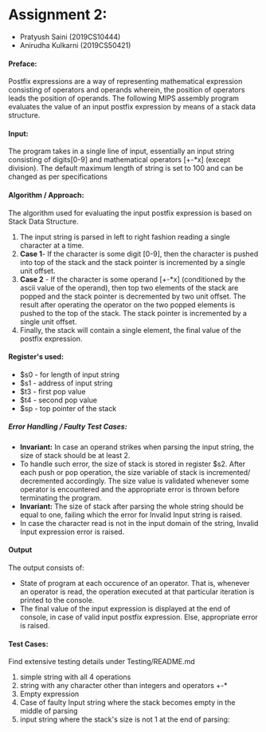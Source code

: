 # Assignment 2:

- Pratyush Saini (2019CS10444)
- Anirudha Kulkarni (2019CS50421)

#### Preface:

Postfix expressions are a way of representing mathematical expression consisting of operators and operands wherein, the position of operators leads the position of operands. The following MIPS assembly program evaluates the value of an input postfix expression by means of a stack data structure.

#### Input:

The program takes in a single line of input, essentially an input string consisting of digits[0-9] and mathematical operators [+-*x] (except division).
The default maximum length of string is set to 100 and can be changed as per specifications

#### Algorithm / Approach:

The algorithm used for evaluating the input postfix expression is based on Stack Data Structure.

1. The input string is parsed in left to right fashion reading a single character at a time.
2. **Case 1**- If the character is some digit [0-9], then the character is pushed into top of the stack and the stack pointer is incremented by a single unit offset.
3. **Case 2** - If the character is some operand [+-*x] (conditioned by the ascii value of the operand), then top two elements of the stack are popped and the stack pointer is decremented by two unit offset. The result after operating the operator on the two popped elements is pushed to the top of the stack. The stack pointer is incremented by a single unit offset.
4. Finally, the stack will contain a single element, the final value of the postfix expression.

#### Register's used:

- $s0 - for length of input string
- $s1 - address of input string
- $t3 - first pop value
- $t4 - second pop value
- $sp - top pointer of the stack

##### Error Handling / Faulty Test Cases:

- **Invariant:** In case an operand strikes when parsing the input string, the size of stack should be at least 2.
- To handle such error, the size of stack is stored in register $s2. After each push or pop operation, the size variable of stack is incremented/ decremented accordingly.
  The size value is validated whenever some operator is encountered and the appropriate error is thrown before terminating the program.
- **Invariant:** The size of stack after parsing the whole string should be equal to one, failing which the error for Invalid Input string is raised.
- In case the character read is not in the input domain of the string, Invalid Input expression error is raised.

#### Output

The output consists of:

- State of program at each occurence of an operator. That is, whenever an operator is read, the operation executed at that particular iteration is printed to the console.
- The final value of the input expression is displayed at the end of console, in case of valid input postfix expression. Else, appropriate error is raised.

#### Test Cases:

Find extensive testing details under Testing/README.md

1. simple string with all 4 operations
2. string with any character other than integers and operators +-\*
3. Empty expression
4. Case of faulty Input string where the stack becomes empty in the middle of parsing
5. input string where the stack's size is not 1 at the end of parsing:
